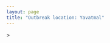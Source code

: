 ```yaml
---
layout: page
title: "Outbreak location: Yavatmal"
---
```

<div id="mapid">
<script src="https://buda-magenta.github.io/hazard_map/load_map.js"></script>
><script>
var marker_outbreak = L.marker([20.325704, 78.116914],{"autoPan": true}).addTo(map); marker_outbreak.bindTooltip("Yavatmal").openTooltip();

var circle_1 = L.circle([18.521428, 73.854454], {"pane": "markerPane", "color": "red", "fill": true, "fillOpacity": 0.2, "fillRule": "evenodd", "lineCap": "round", "lineJoin": "round", "opacity": 1.0, "radius": 993653, "stroke": true, "weight": 2}).addTo(map);
circle_1.bindTooltip("Pune<br>rank: 1<br>hazard index: 0.248413")

var circle_2 = L.circle([21.149813, 79.082056], {"pane": "markerPane", "color": "red", "fill": true, "fillOpacity": 0.2, "fillRule": "evenodd", "lineCap": "round", "lineJoin": "round", "opacity": 1.0, "radius": 158797, "stroke": true, "weight": 2}).addTo(map);
circle_2.bindTooltip("Nagpur<br>rank: 2<br>hazard index: 0.039699")

var circle_3 = L.circle([19.075990, 72.877393], {"pane": "markerPane", "color": "red", "fill": true, "fillOpacity": 0.2, "fillRule": "evenodd", "lineCap": "round", "lineJoin": "round", "opacity": 1.0, "radius": 113500, "stroke": true, "weight": 2}).addTo(map);
circle_3.bindTooltip("Mumbai<br>rank: 3<br>hazard index: 0.028375")

var circle_4 = L.circle([19.250000, 74.750000], {"pane": "markerPane", "color": "red", "fill": true, "fillOpacity": 0.2, "fillRule": "evenodd", "lineCap": "round", "lineJoin": "round", "opacity": 1.0, "radius": 84546, "stroke": true, "weight": 2}).addTo(map);
circle_4.bindTooltip("Ahmadnagar<br>rank: 4<br>hazard index: 0.021137")

var circle_5 = L.circle([21.154541, 77.644296], {"pane": "markerPane", "color": "red", "fill": true, "fillOpacity": 0.2, "fillRule": "evenodd", "lineCap": "round", "lineJoin": "round", "opacity": 1.0, "radius": 42699, "stroke": true, "weight": 2}).addTo(map);
circle_5.bindTooltip("Amravati<br>rank: 5<br>hazard index: 0.010675")

var circle_6 = L.circle([19.169335, 77.311013], {"pane": "markerPane", "color": "red", "fill": true, "fillOpacity": 0.2, "fillRule": "evenodd", "lineCap": "round", "lineJoin": "round", "opacity": 1.0, "radius": 42341, "stroke": true, "weight": 2}).addTo(map);
circle_6.bindTooltip("Nanded Waghala<br>rank: 6<br>hazard index: 0.010585")

var circle_7 = L.circle([18.627929, 73.800983], {"pane": "markerPane", "color": "red", "fill": true, "fillOpacity": 0.2, "fillRule": "evenodd", "lineCap": "round", "lineJoin": "round", "opacity": 1.0, "radius": 39299, "stroke": true, "weight": 2}).addTo(map);
circle_7.bindTooltip("Pimpri Chinchwad<br>rank: 7<br>hazard index: 0.009825")

var circle_8 = L.circle([20.259399, 76.976203], {"pane": "markerPane", "color": "red", "fill": true, "fillOpacity": 0.2, "fillRule": "evenodd", "lineCap": "round", "lineJoin": "round", "opacity": 1.0, "radius": 31094, "stroke": true, "weight": 2}).addTo(map);
circle_8.bindTooltip("Malegaon<br>rank: 8<br>hazard index: 0.007774")

var circle_9 = L.circle([20.761862, 77.192172], {"pane": "markerPane", "color": "red", "fill": true, "fillOpacity": 0.2, "fillRule": "evenodd", "lineCap": "round", "lineJoin": "round", "opacity": 1.0, "radius": 28198, "stroke": true, "weight": 2}).addTo(map);
circle_9.bindTooltip("Akola<br>rank: 9<br>hazard index: 0.007050")

var circle_10 = L.circle([19.290314, 76.602903], {"pane": "markerPane", "color": "red", "fill": true, "fillOpacity": 0.2, "fillRule": "evenodd", "lineCap": "round", "lineJoin": "round", "opacity": 1.0, "radius": 23624, "stroke": true, "weight": 2}).addTo(map);
circle_10.bindTooltip("Parbhani<br>rank: 10<br>hazard index: 0.005906")

var circle_11 = L.circle([20.030976, 79.358139], {"pane": "markerPane", "color": "red", "fill": true, "fillOpacity": 0.2, "fillRule": "evenodd", "lineCap": "round", "lineJoin": "round", "opacity": 1.0, "radius": 21193, "stroke": true, "weight": 2}).addTo(map);
circle_11.bindTooltip("Chandrapur<br>rank: 11<br>hazard index: 0.005298")

var circle_12 = L.circle([28.651718, 77.221939], {"pane": "markerPane", "color": "red", "fill": true, "fillOpacity": 0.2, "fillRule": "evenodd", "lineCap": "round", "lineJoin": "round", "opacity": 1.0, "radius": 21065, "stroke": true, "weight": 2}).addTo(map);
circle_12.bindTooltip("Delhi<br>rank: 12<br>hazard index: 0.005266")

var circle_13 = L.circle([17.849907, 75.276320], {"pane": "markerPane", "color": "red", "fill": true, "fillOpacity": 0.2, "fillRule": "evenodd", "lineCap": "round", "lineJoin": "round", "opacity": 1.0, "radius": 20902, "stroke": true, "weight": 2}).addTo(map);
circle_13.bindTooltip("Solapur<br>rank: 13<br>hazard index: 0.005226")

var circle_14 = L.circle([19.194329, 72.970178], {"pane": "markerPane", "color": "red", "fill": true, "fillOpacity": 0.2, "fillRule": "evenodd", "lineCap": "round", "lineJoin": "round", "opacity": 1.0, "radius": 16767, "stroke": true, "weight": 2}).addTo(map);
circle_14.bindTooltip("Thane<br>rank: 14<br>hazard index: 0.004192")

var circle_15 = L.circle([12.979120, 77.591300], {"pane": "markerPane", "color": "red", "fill": true, "fillOpacity": 0.2, "fillRule": "evenodd", "lineCap": "round", "lineJoin": "round", "opacity": 1.0, "radius": 14994, "stroke": true, "weight": 2}).addTo(map);
circle_15.bindTooltip("Bangalore<br>rank: 15<br>hazard index: 0.003749")

var circle_16 = L.circle([17.388786, 78.461065], {"pane": "markerPane", "color": "red", "fill": true, "fillOpacity": 0.2, "fillRule": "evenodd", "lineCap": "round", "lineJoin": "round", "opacity": 1.0, "radius": 11700, "stroke": true, "weight": 2}).addTo(map);
circle_16.bindTooltip("Hyderabad<br>rank: 16<br>hazard index: 0.002925")

var circle_17 = L.circle([20.166670, 79.172114], {"pane": "markerPane", "color": "red", "fill": true, "fillOpacity": 0.2, "fillRule": "evenodd", "lineCap": "round", "lineJoin": "round", "opacity": 1.0, "radius": 9953, "stroke": true, "weight": 2}).addTo(map);
circle_17.bindTooltip("Bhadravati<br>rank: 17<br>hazard index: 0.002488")

var circle_18 = L.circle([13.083694, 80.270186], {"pane": "markerPane", "color": "red", "fill": true, "fillOpacity": 0.2, "fillRule": "evenodd", "lineCap": "round", "lineJoin": "round", "opacity": 1.0, "radius": 9623, "stroke": true, "weight": 2}).addTo(map);
circle_18.bindTooltip("Chennai<br>rank: 18<br>hazard index: 0.002406")

var circle_19 = L.circle([19.500000, 78.500000], {"pane": "markerPane", "color": "red", "fill": true, "fillOpacity": 0.2, "fillRule": "evenodd", "lineCap": "round", "lineJoin": "round", "opacity": 1.0, "radius": 7749, "stroke": true, "weight": 2}).addTo(map);
circle_19.bindTooltip("Adilabad<br>rank: 19<br>hazard index: 0.001937")

var circle_20 = L.circle([20.825623, 78.613146], {"pane": "markerPane", "color": "red", "fill": true, "fillOpacity": 0.2, "fillRule": "evenodd", "lineCap": "round", "lineJoin": "round", "opacity": 1.0, "radius": 7624, "stroke": true, "weight": 2}).addTo(map);
circle_20.bindTooltip("Wardha<br>rank: 20<br>hazard index: 0.001906")

var circle_21 = L.circle([20.475195, 78.742396], {"pane": "markerPane", "color": "red", "fill": true, "fillOpacity": 0.2, "fillRule": "evenodd", "lineCap": "round", "lineJoin": "round", "opacity": 1.0, "radius": 7379, "stroke": true, "weight": 2}).addTo(map);
circle_21.bindTooltip("Hinganghat<br>rank: 21<br>hazard index: 0.001845")

var circle_22 = L.circle([16.850253, 74.594888], {"pane": "markerPane", "color": "red", "fill": true, "fillOpacity": 0.2, "fillRule": "evenodd", "lineCap": "round", "lineJoin": "round", "opacity": 1.0, "radius": 6662, "stroke": true, "weight": 2}).addTo(map);
circle_22.bindTooltip("Sangli<br>rank: 22<br>hazard index: 0.001666")

var circle_23 = L.circle([21.879616, 77.875681], {"pane": "markerPane", "color": "red", "fill": true, "fillOpacity": 0.2, "fillRule": "evenodd", "lineCap": "round", "lineJoin": "round", "opacity": 1.0, "radius": 6172, "stroke": true, "weight": 2}).addTo(map);
circle_23.bindTooltip("Betul<br>rank: 23<br>hazard index: 0.001543")

var circle_24 = L.circle([19.439885, 72.880383], {"pane": "markerPane", "color": "red", "fill": true, "fillOpacity": 0.2, "fillRule": "evenodd", "lineCap": "round", "lineJoin": "round", "opacity": 1.0, "radius": 5691, "stroke": true, "weight": 2}).addTo(map);
circle_24.bindTooltip("Vasai<br>rank: 24<br>hazard index: 0.001423")

var circle_25 = L.circle([23.021624, 72.579707], {"pane": "markerPane", "color": "red", "fill": true, "fillOpacity": 0.2, "fillRule": "evenodd", "lineCap": "round", "lineJoin": "round", "opacity": 1.0, "radius": 5625, "stroke": true, "weight": 2}).addTo(map);
circle_25.bindTooltip("Ahmedabad<br>rank: 25<br>hazard index: 0.001406")

var circle_26 = L.circle([21.237947, 81.633683], {"pane": "markerPane", "color": "red", "fill": true, "fillOpacity": 0.2, "fillRule": "evenodd", "lineCap": "round", "lineJoin": "round", "opacity": 1.0, "radius": 5134, "stroke": true, "weight": 2}).addTo(map);
circle_26.bindTooltip("Raipur<br>rank: 26<br>hazard index: 0.001284")

var circle_27 = L.circle([22.541418, 88.357691], {"pane": "markerPane", "color": "red", "fill": true, "fillOpacity": 0.2, "fillRule": "evenodd", "lineCap": "round", "lineJoin": "round", "opacity": 1.0, "radius": 5129, "stroke": true, "weight": 2}).addTo(map);
circle_27.bindTooltip("Kolkata<br>rank: 27<br>hazard index: 0.001282")

var circle_28 = L.circle([16.702841, 74.240533], {"pane": "markerPane", "color": "red", "fill": true, "fillOpacity": 0.2, "fillRule": "evenodd", "lineCap": "round", "lineJoin": "round", "opacity": 1.0, "radius": 4127, "stroke": true, "weight": 2}).addTo(map);
circle_28.bindTooltip("Kolhapur<br>rank: 28<br>hazard index: 0.001032")

var circle_29 = L.circle([19.295200, 72.854400], {"pane": "markerPane", "color": "red", "fill": true, "fillOpacity": 0.2, "fillRule": "evenodd", "lineCap": "round", "lineJoin": "round", "opacity": 1.0, "radius": 3830, "stroke": true, "weight": 2}).addTo(map);
circle_29.bindTooltip("Mira-Bhayandar<br>rank: 29<br>hazard index: 0.000958")

var circle_30 = L.circle([19.362531, 73.078475], {"pane": "markerPane", "color": "red", "fill": true, "fillOpacity": 0.2, "fillRule": "evenodd", "lineCap": "round", "lineJoin": "round", "opacity": 1.0, "radius": 3558, "stroke": true, "weight": 2}).addTo(map);
circle_30.bindTooltip("Bhiwandi<br>rank: 30<br>hazard index: 0.000890")

var circle_31 = L.circle([20.011247, 73.790236], {"pane": "markerPane", "color": "red", "fill": true, "fillOpacity": 0.2, "fillRule": "evenodd", "lineCap": "round", "lineJoin": "round", "opacity": 1.0, "radius": 3511, "stroke": true, "weight": 2}).addTo(map);
circle_31.bindTooltip("Nashik<br>rank: 31<br>hazard index: 0.000878")

var circle_32 = L.circle([26.055318, 82.993139], {"pane": "markerPane", "color": "red", "fill": true, "fillOpacity": 0.2, "fillRule": "evenodd", "lineCap": "round", "lineJoin": "round", "opacity": 1.0, "radius": 3380, "stroke": true, "weight": 2}).addTo(map);
circle_32.bindTooltip("Nizamabad<br>rank: 32<br>hazard index: 0.000845")

var circle_33 = L.circle([21.145629, 80.268387], {"pane": "markerPane", "color": "red", "fill": true, "fillOpacity": 0.2, "fillRule": "evenodd", "lineCap": "round", "lineJoin": "round", "opacity": 1.0, "radius": 3242, "stroke": true, "weight": 2}).addTo(map);
circle_33.bindTooltip("Gondiya<br>rank: 33<br>hazard index: 0.000811")

var circle_34 = L.circle([17.636129, 74.298278], {"pane": "markerPane", "color": "red", "fill": true, "fillOpacity": 0.2, "fillRule": "evenodd", "lineCap": "round", "lineJoin": "round", "opacity": 1.0, "radius": 3194, "stroke": true, "weight": 2}).addTo(map);
circle_34.bindTooltip("Satara<br>rank: 34<br>hazard index: 0.000799")

var circle_35 = L.circle([19.918233, 75.868625], {"pane": "markerPane", "color": "red", "fill": true, "fillOpacity": 0.2, "fillRule": "evenodd", "lineCap": "round", "lineJoin": "round", "opacity": 1.0, "radius": 3107, "stroke": true, "weight": 2}).addTo(map);
circle_35.bindTooltip("Jalna<br>rank: 35<br>hazard index: 0.000777")

var circle_36 = L.circle([15.857267, 74.506934], {"pane": "markerPane", "color": "red", "fill": true, "fillOpacity": 0.2, "fillRule": "evenodd", "lineCap": "round", "lineJoin": "round", "opacity": 1.0, "radius": 2802, "stroke": true, "weight": 2}).addTo(map);
circle_36.bindTooltip("Belgaum<br>rank: 36<br>hazard index: 0.000701")

var circle_37 = L.circle([19.261944, 73.194760], {"pane": "markerPane", "color": "red", "fill": true, "fillOpacity": 0.2, "fillRule": "evenodd", "lineCap": "round", "lineJoin": "round", "opacity": 1.0, "radius": 2463, "stroke": true, "weight": 2}).addTo(map);
circle_37.bindTooltip("Ulhas Nagar<br>rank: 37<br>hazard index: 0.000616")

var circle_38 = L.circle([21.365999, 74.284004], {"pane": "markerPane", "color": "red", "fill": true, "fillOpacity": 0.2, "fillRule": "evenodd", "lineCap": "round", "lineJoin": "round", "opacity": 1.0, "radius": 2251, "stroke": true, "weight": 2}).addTo(map);
circle_38.bindTooltip("Nandurbar<br>rank: 38<br>hazard index: 0.000563")

var circle_39 = L.circle([15.351838, 75.137985], {"pane": "markerPane", "color": "red", "fill": true, "fillOpacity": 0.2, "fillRule": "evenodd", "lineCap": "round", "lineJoin": "round", "opacity": 1.0, "radius": 2244, "stroke": true, "weight": 2}).addTo(map);
circle_39.bindTooltip("Hubli<br>rank: 39<br>hazard index: 0.000561")

var circle_40 = L.circle([18.351469, 76.755121], {"pane": "markerPane", "color": "red", "fill": true, "fillOpacity": 0.2, "fillRule": "evenodd", "lineCap": "round", "lineJoin": "round", "opacity": 1.0, "radius": 2184, "stroke": true, "weight": 2}).addTo(map);
circle_40.bindTooltip("Latur<br>rank: 40<br>hazard index: 0.000546")

var circle_41 = L.circle([21.170200, 72.831100], {"pane": "markerPane", "color": "red", "fill": true, "fillOpacity": 0.2, "fillRule": "evenodd", "lineCap": "round", "lineJoin": "round", "opacity": 1.0, "radius": 2163, "stroke": true, "weight": 2}).addTo(map);
circle_41.bindTooltip("Surat<br>rank: 41<br>hazard index: 0.000541")

var circle_42 = L.circle([13.932609, 75.574978], {"pane": "markerPane", "color": "red", "fill": true, "fillOpacity": 0.2, "fillRule": "evenodd", "lineCap": "round", "lineJoin": "round", "opacity": 1.0, "radius": 2059, "stroke": true, "weight": 2}).addTo(map);
circle_42.bindTooltip("Shimoga<br>rank: 42<br>hazard index: 0.000515")

var circle_43 = L.circle([16.695935, 74.455575], {"pane": "markerPane", "color": "red", "fill": true, "fillOpacity": 0.2, "fillRule": "evenodd", "lineCap": "round", "lineJoin": "round", "opacity": 1.0, "radius": 2007, "stroke": true, "weight": 2}).addTo(map);
circle_43.bindTooltip("Ichalkaranji<br>rank: 43<br>hazard index: 0.000502")

var circle_44 = L.circle([19.877263, 75.339024], {"pane": "markerPane", "color": "red", "fill": true, "fillOpacity": 0.2, "fillRule": "evenodd", "lineCap": "round", "lineJoin": "round", "opacity": 1.0, "radius": 1722, "stroke": true, "weight": 2}).addTo(map);
circle_44.bindTooltip("Aurangabad<br>rank: 44<br>hazard index: 0.000431")

var circle_45 = L.circle([25.531031, 78.652689], {"pane": "markerPane", "color": "red", "fill": true, "fillOpacity": 0.2, "fillRule": "evenodd", "lineCap": "round", "lineJoin": "round", "opacity": 1.0, "radius": 1708, "stroke": true, "weight": 2}).addTo(map);
circle_45.bindTooltip("Jhansi<br>rank: 45<br>hazard index: 0.000427")

var circle_46 = L.circle([20.843512, 75.525927], {"pane": "markerPane", "color": "red", "fill": true, "fillOpacity": 0.2, "fillRule": "evenodd", "lineCap": "round", "lineJoin": "round", "opacity": 1.0, "radius": 1690, "stroke": true, "weight": 2}).addTo(map);
circle_46.bindTooltip("Jalgaon<br>rank: 46<br>hazard index: 0.000423")

var circle_47 = L.circle([20.972740, 80.691555], {"pane": "markerPane", "color": "red", "fill": true, "fillOpacity": 0.2, "fillRule": "evenodd", "lineCap": "round", "lineJoin": "round", "opacity": 1.0, "radius": 1620, "stroke": true, "weight": 2}).addTo(map);
circle_47.bindTooltip("Rajnandgaon<br>rank: 47<br>hazard index: 0.000405")

var circle_48 = L.circle([26.915458, 75.818982], {"pane": "markerPane", "color": "red", "fill": true, "fillOpacity": 0.2, "fillRule": "evenodd", "lineCap": "round", "lineJoin": "round", "opacity": 1.0, "radius": 1528, "stroke": true, "weight": 2}).addTo(map);
circle_48.bindTooltip("Jaipur<br>rank: 48<br>hazard index: 0.000382")

var circle_49 = L.circle([15.398403, 73.812918], {"pane": "markerPane", "color": "red", "fill": true, "fillOpacity": 0.2, "fillRule": "evenodd", "lineCap": "round", "lineJoin": "round", "opacity": 1.0, "radius": 1490, "stroke": true, "weight": 2}).addTo(map);
circle_49.bindTooltip("Vasco Da Gama<br>rank: 49<br>hazard index: 0.000373")

var circle_50 = L.circle([19.794750, 75.077922], {"pane": "markerPane", "color": "red", "fill": true, "fillOpacity": 0.2, "fillRule": "evenodd", "lineCap": "round", "lineJoin": "round", "opacity": 1.0, "radius": 1426, "stroke": true, "weight": 2}).addTo(map);
circle_50.bindTooltip("Gangapur<br>rank: 50<br>hazard index: 0.000357")

var circle_51 = L.circle([18.793568, 80.815939], {"pane": "markerPane", "color": "red", "fill": true, "fillOpacity": 0.2, "fillRule": "evenodd", "lineCap": "round", "lineJoin": "round", "opacity": 1.0, "radius": 1410, "stroke": true, "weight": 2}).addTo(map);
circle_51.bindTooltip("Bijapur<br>rank: 51<br>hazard index: 0.000353")

var circle_52 = L.circle([21.199035, 81.397955], {"pane": "markerPane", "color": "red", "fill": true, "fillOpacity": 0.2, "fillRule": "evenodd", "lineCap": "round", "lineJoin": "round", "opacity": 1.0, "radius": 1352, "stroke": true, "weight": 2}).addTo(map);
circle_52.bindTooltip("Durg<br>rank: 52<br>hazard index: 0.000338")

var circle_53 = L.circle([9.931308, 76.267414], {"pane": "markerPane", "color": "red", "fill": true, "fillOpacity": 0.2, "fillRule": "evenodd", "lineCap": "round", "lineJoin": "round", "opacity": 1.0, "radius": 1341, "stroke": true, "weight": 2}).addTo(map);
circle_53.bindTooltip("Kochi<br>rank: 53<br>hazard index: 0.000335")

var circle_54 = L.circle([20.993276, 75.839983], {"pane": "markerPane", "color": "red", "fill": true, "fillOpacity": 0.2, "fillRule": "evenodd", "lineCap": "round", "lineJoin": "round", "opacity": 1.0, "radius": 1268, "stroke": true, "weight": 2}).addTo(map);
circle_54.bindTooltip("Bhusawal<br>rank: 54<br>hazard index: 0.000317")

var circle_55 = L.circle([19.143607, 73.295535], {"pane": "markerPane", "color": "red", "fill": true, "fillOpacity": 0.2, "fillRule": "evenodd", "lineCap": "round", "lineJoin": "round", "opacity": 1.0, "radius": 1213, "stroke": true, "weight": 2}).addTo(map);
circle_55.bindTooltip("Ambarnath<br>rank: 55<br>hazard index: 0.000303")

var circle_56 = L.circle([22.383333, 82.133333], {"pane": "markerPane", "color": "red", "fill": true, "fillOpacity": 0.2, "fillRule": "evenodd", "lineCap": "round", "lineJoin": "round", "opacity": 1.0, "radius": 1194, "stroke": true, "weight": 2}).addTo(map);
circle_56.bindTooltip("Bilaspur<br>rank: 56<br>hazard index: 0.000299")

var circle_57 = L.circle([23.160894, 79.949770], {"pane": "markerPane", "color": "red", "fill": true, "fillOpacity": 0.2, "fillRule": "evenodd", "lineCap": "round", "lineJoin": "round", "opacity": 1.0, "radius": 1075, "stroke": true, "weight": 2}).addTo(map);
circle_57.bindTooltip("Jabalpur<br>rank: 57<br>hazard index: 0.000269")

var circle_58 = L.circle([26.838100, 80.934600], {"pane": "markerPane", "color": "red", "fill": true, "fillOpacity": 0.2, "fillRule": "evenodd", "lineCap": "round", "lineJoin": "round", "opacity": 1.0, "radius": 989, "stroke": true, "weight": 2}).addTo(map);
circle_58.bindTooltip("Lucknow<br>rank: 58<br>hazard index: 0.000247")

var circle_59 = L.circle([22.139831, 78.809645], {"pane": "markerPane", "color": "red", "fill": true, "fillOpacity": 0.2, "fillRule": "evenodd", "lineCap": "round", "lineJoin": "round", "opacity": 1.0, "radius": 976, "stroke": true, "weight": 2}).addTo(map);
circle_59.bindTooltip("Chhindwara<br>rank: 59<br>hazard index: 0.000244")

var circle_60 = L.circle([25.438130, 81.833800], {"pane": "markerPane", "color": "red", "fill": true, "fillOpacity": 0.2, "fillRule": "evenodd", "lineCap": "round", "lineJoin": "round", "opacity": 1.0, "radius": 965, "stroke": true, "weight": 2}).addTo(map);
circle_60.bindTooltip("Allahabad<br>rank: 60<br>hazard index: 0.000241")

var circle_61 = L.circle([21.200996, 81.335426], {"pane": "markerPane", "color": "red", "fill": true, "fillOpacity": 0.2, "fillRule": "evenodd", "lineCap": "round", "lineJoin": "round", "opacity": 1.0, "radius": 964, "stroke": true, "weight": 2}).addTo(map);
circle_61.bindTooltip("Bhilai Nagar<br>rank: 61<br>hazard index: 0.000241")

var circle_62 = L.circle([22.720362, 75.868200], {"pane": "markerPane", "color": "red", "fill": true, "fillOpacity": 0.2, "fillRule": "evenodd", "lineCap": "round", "lineJoin": "round", "opacity": 1.0, "radius": 917, "stroke": true, "weight": 2}).addTo(map);
circle_62.bindTooltip("Indore<br>rank: 62<br>hazard index: 0.000229")

var circle_63 = L.circle([22.297314, 73.194257], {"pane": "markerPane", "color": "red", "fill": true, "fillOpacity": 0.2, "fillRule": "evenodd", "lineCap": "round", "lineJoin": "round", "opacity": 1.0, "radius": 892, "stroke": true, "weight": 2}).addTo(map);
circle_63.bindTooltip("Vadodara<br>rank: 63<br>hazard index: 0.000223")

var circle_64 = L.circle([11.001812, 76.962842], {"pane": "markerPane", "color": "red", "fill": true, "fillOpacity": 0.2, "fillRule": "evenodd", "lineCap": "round", "lineJoin": "round", "opacity": 1.0, "radius": 828, "stroke": true, "weight": 2}).addTo(map);
circle_64.bindTooltip("Coimbatore<br>rank: 64<br>hazard index: 0.000207")

var circle_65 = L.circle([23.258486, 77.401989], {"pane": "markerPane", "color": "red", "fill": true, "fillOpacity": 0.2, "fillRule": "evenodd", "lineCap": "round", "lineJoin": "round", "opacity": 1.0, "radius": 766, "stroke": true, "weight": 2}).addTo(map);
circle_65.bindTooltip("Bhopal<br>rank: 65<br>hazard index: 0.000192")

var circle_66 = L.circle([18.761516, 79.478785], {"pane": "markerPane", "color": "red", "fill": true, "fillOpacity": 0.2, "fillRule": "evenodd", "lineCap": "round", "lineJoin": "round", "opacity": 1.0, "radius": 713, "stroke": true, "weight": 2}).addTo(map);
circle_66.bindTooltip("Ramagundam<br>rank: 66<br>hazard index: 0.000178")

var circle_67 = L.circle([20.432402, 73.141172], {"pane": "markerPane", "color": "red", "fill": true, "fillOpacity": 0.2, "fillRule": "evenodd", "lineCap": "round", "lineJoin": "round", "opacity": 1.0, "radius": 710, "stroke": true, "weight": 2}).addTo(map);
circle_67.bindTooltip("Valsad<br>rank: 67<br>hazard index: 0.000178")

var circle_68 = L.circle([12.305183, 76.655361], {"pane": "markerPane", "color": "red", "fill": true, "fillOpacity": 0.2, "fillRule": "evenodd", "lineCap": "round", "lineJoin": "round", "opacity": 1.0, "radius": 704, "stroke": true, "weight": 2}).addTo(map);
circle_68.bindTooltip("Mysore<br>rank: 68<br>hazard index: 0.000176")

var circle_69 = L.circle([18.182992, 75.743925], {"pane": "markerPane", "color": "red", "fill": true, "fillOpacity": 0.2, "fillRule": "evenodd", "lineCap": "round", "lineJoin": "round", "opacity": 1.0, "radius": 676, "stroke": true, "weight": 2}).addTo(map);
circle_69.bindTooltip("Barshi<br>rank: 69<br>hazard index: 0.000169")

var circle_70 = L.circle([18.169844, 76.117963], {"pane": "markerPane", "color": "red", "fill": true, "fillOpacity": 0.2, "fillRule": "evenodd", "lineCap": "round", "lineJoin": "round", "opacity": 1.0, "radius": 639, "stroke": true, "weight": 2}).addTo(map);
circle_70.bindTooltip("Osmanabad<br>rank: 70<br>hazard index: 0.000160")

var circle_71 = L.circle([22.275879, 79.721045], {"pane": "markerPane", "color": "red", "fill": true, "fillOpacity": 0.2, "fillRule": "evenodd", "lineCap": "round", "lineJoin": "round", "opacity": 1.0, "radius": 614, "stroke": true, "weight": 2}).addTo(map);
circle_71.bindTooltip("Seoni<br>rank: 71<br>hazard index: 0.000154")

var circle_72 = L.circle([22.801519, 86.202958], {"pane": "markerPane", "color": "red", "fill": true, "fillOpacity": 0.2, "fillRule": "evenodd", "lineCap": "round", "lineJoin": "round", "opacity": 1.0, "radius": 611, "stroke": true, "weight": 2}).addTo(map);
circle_72.bindTooltip("Jamshedpur<br>rank: 72<br>hazard index: 0.000153")

var circle_73 = L.circle([30.733442, 76.779714], {"pane": "markerPane", "color": "red", "fill": true, "fillOpacity": 0.2, "fillRule": "evenodd", "lineCap": "round", "lineJoin": "round", "opacity": 1.0, "radius": 547, "stroke": true, "weight": 2}).addTo(map);
circle_73.bindTooltip("Chandigarh<br>rank: 73<br>hazard index: 0.000137")

var circle_74 = L.circle([12.869810, 74.843008], {"pane": "markerPane", "color": "red", "fill": true, "fillOpacity": 0.2, "fillRule": "evenodd", "lineCap": "round", "lineJoin": "round", "opacity": 1.0, "radius": 545, "stroke": true, "weight": 2}).addTo(map);
circle_74.bindTooltip("Mangalore<br>rank: 74<br>hazard index: 0.000136")

var circle_75 = L.circle([16.508759, 80.618510], {"pane": "markerPane", "color": "red", "fill": true, "fillOpacity": 0.2, "fillRule": "evenodd", "lineCap": "round", "lineJoin": "round", "opacity": 1.0, "radius": 491, "stroke": true, "weight": 2}).addTo(map);
circle_75.bindTooltip("Vijayawada<br>rank: 75<br>hazard index: 0.000123")

var circle_76 = L.circle([25.609324, 85.123525], {"pane": "markerPane", "color": "red", "fill": true, "fillOpacity": 0.2, "fillRule": "evenodd", "lineCap": "round", "lineJoin": "round", "opacity": 1.0, "radius": 428, "stroke": true, "weight": 2}).addTo(map);
circle_76.bindTooltip("Patna<br>rank: 76<br>hazard index: 0.000107")

var circle_77 = L.circle([26.460914, 80.321759], {"pane": "markerPane", "color": "red", "fill": true, "fillOpacity": 0.2, "fillRule": "evenodd", "lineCap": "round", "lineJoin": "round", "opacity": 1.0, "radius": 401, "stroke": true, "weight": 2}).addTo(map);
circle_77.bindTooltip("Kanpur<br>rank: 77<br>hazard index: 0.000100")

var circle_78 = L.circle([11.664300, 78.146000], {"pane": "markerPane", "color": "red", "fill": true, "fillOpacity": 0.2, "fillRule": "evenodd", "lineCap": "round", "lineJoin": "round", "opacity": 1.0, "radius": 401, "stroke": true, "weight": 2}).addTo(map);
circle_78.bindTooltip("Salem<br>rank: 78<br>hazard index: 0.000100")

var circle_79 = L.circle([25.895924, 82.437716], {"pane": "markerPane", "color": "red", "fill": true, "fillOpacity": 0.2, "fillRule": "evenodd", "lineCap": "round", "lineJoin": "round", "opacity": 1.0, "radius": 395, "stroke": true, "weight": 2}).addTo(map);
circle_79.bindTooltip("Badlapur<br>rank: 79<br>hazard index: 0.000099")

var circle_80 = L.circle([17.723128, 83.301284], {"pane": "markerPane", "color": "red", "fill": true, "fillOpacity": 0.2, "fillRule": "evenodd", "lineCap": "round", "lineJoin": "round", "opacity": 1.0, "radius": 386, "stroke": true, "weight": 2}).addTo(map);
circle_80.bindTooltip("Visakhapatnam<br>rank: 80<br>hazard index: 0.000097")

var circle_81 = L.circle([13.340077, 77.100621], {"pane": "markerPane", "color": "red", "fill": true, "fillOpacity": 0.2, "fillRule": "evenodd", "lineCap": "round", "lineJoin": "round", "opacity": 1.0, "radius": 383, "stroke": true, "weight": 2}).addTo(map);
circle_81.bindTooltip("Tumkur<br>rank: 81<br>hazard index: 0.000096")

var circle_82 = L.circle([14.475294, 78.821686], {"pane": "markerPane", "color": "red", "fill": true, "fillOpacity": 0.2, "fillRule": "evenodd", "lineCap": "round", "lineJoin": "round", "opacity": 1.0, "radius": 357, "stroke": true, "weight": 2}).addTo(map);
circle_82.bindTooltip("Kadapa<br>rank: 82<br>hazard index: 0.000089")

var circle_83 = L.circle([13.318014, 75.773874], {"pane": "markerPane", "color": "red", "fill": true, "fillOpacity": 0.2, "fillRule": "evenodd", "lineCap": "round", "lineJoin": "round", "opacity": 1.0, "radius": 350, "stroke": true, "weight": 2}).addTo(map);
circle_83.bindTooltip("Chikmagalur<br>rank: 83<br>hazard index: 0.000088")

var circle_84 = L.circle([22.600150, 77.926645], {"pane": "markerPane", "color": "red", "fill": true, "fillOpacity": 0.2, "fillRule": "evenodd", "lineCap": "round", "lineJoin": "round", "opacity": 1.0, "radius": 344, "stroke": true, "weight": 2}).addTo(map);
circle_84.bindTooltip("Hoshangabad<br>rank: 84<br>hazard index: 0.000086")

var circle_85 = L.circle([8.576971, 77.050125], {"pane": "markerPane", "color": "red", "fill": true, "fillOpacity": 0.2, "fillRule": "evenodd", "lineCap": "round", "lineJoin": "round", "opacity": 1.0, "radius": 316, "stroke": true, "weight": 2}).addTo(map);
circle_85.bindTooltip("Thiruvananthapuram<br>rank: 85<br>hazard index: 0.000079")

var circle_86 = L.circle([17.910400, 77.519900], {"pane": "markerPane", "color": "red", "fill": true, "fillOpacity": 0.2, "fillRule": "evenodd", "lineCap": "round", "lineJoin": "round", "opacity": 1.0, "radius": 314, "stroke": true, "weight": 2}).addTo(map);
circle_86.bindTooltip("Bidar<br>rank: 86<br>hazard index: 0.000079")

var circle_87 = L.circle([28.428262, 77.002700], {"pane": "markerPane", "color": "red", "fill": true, "fillOpacity": 0.2, "fillRule": "evenodd", "lineCap": "round", "lineJoin": "round", "opacity": 1.0, "radius": 297, "stroke": true, "weight": 2}).addTo(map);
circle_87.bindTooltip("Gurgaon<br>rank: 87<br>hazard index: 0.000074")

var circle_88 = L.circle([22.214285, 84.872437], {"pane": "markerPane", "color": "red", "fill": true, "fillOpacity": 0.2, "fillRule": "evenodd", "lineCap": "round", "lineJoin": "round", "opacity": 1.0, "radius": 296, "stroke": true, "weight": 2}).addTo(map);
circle_88.bindTooltip("Raurkela<br>rank: 88<br>hazard index: 0.000074")

var circle_89 = L.circle([16.083333, 77.166667], {"pane": "markerPane", "color": "red", "fill": true, "fillOpacity": 0.2, "fillRule": "evenodd", "lineCap": "round", "lineJoin": "round", "opacity": 1.0, "radius": 295, "stroke": true, "weight": 2}).addTo(map);
circle_89.bindTooltip("Raichur<br>rank: 89<br>hazard index: 0.000074")

var circle_90 = L.circle([21.977864, 76.568828], {"pane": "markerPane", "color": "red", "fill": true, "fillOpacity": 0.2, "fillRule": "evenodd", "lineCap": "round", "lineJoin": "round", "opacity": 1.0, "radius": 289, "stroke": true, "weight": 2}).addTo(map);
circle_90.bindTooltip("Khandwa<br>rank: 90<br>hazard index: 0.000072")

var circle_91 = L.circle([28.402979, 77.310384], {"pane": "markerPane", "color": "red", "fill": true, "fillOpacity": 0.2, "fillRule": "evenodd", "lineCap": "round", "lineJoin": "round", "opacity": 1.0, "radius": 273, "stroke": true, "weight": 2}).addTo(map);
circle_91.bindTooltip("Faridabad<br>rank: 91<br>hazard index: 0.000068")

var circle_92 = L.circle([11.258608, 75.778874], {"pane": "markerPane", "color": "red", "fill": true, "fillOpacity": 0.2, "fillRule": "evenodd", "lineCap": "round", "lineJoin": "round", "opacity": 1.0, "radius": 271, "stroke": true, "weight": 2}).addTo(map);
circle_92.bindTooltip("Kozhikode<br>rank: 92<br>hazard index: 0.000068")

var circle_93 = L.circle([25.335649, 83.007629], {"pane": "markerPane", "color": "red", "fill": true, "fillOpacity": 0.2, "fillRule": "evenodd", "lineCap": "round", "lineJoin": "round", "opacity": 1.0, "radius": 266, "stroke": true, "weight": 2}).addTo(map);
circle_93.bindTooltip("Varanasi<br>rank: 93<br>hazard index: 0.000067")

var circle_94 = L.circle([17.980609, 79.598212], {"pane": "markerPane", "color": "red", "fill": true, "fillOpacity": 0.2, "fillRule": "evenodd", "lineCap": "round", "lineJoin": "round", "opacity": 1.0, "radius": 255, "stroke": true, "weight": 2}).addTo(map);
circle_94.bindTooltip("Warangal<br>rank: 94<br>hazard index: 0.000064")

var circle_95 = L.circle([22.519770, 82.629515], {"pane": "markerPane", "color": "red", "fill": true, "fillOpacity": 0.2, "fillRule": "evenodd", "lineCap": "round", "lineJoin": "round", "opacity": 1.0, "radius": 255, "stroke": true, "weight": 2}).addTo(map);
circle_95.bindTooltip("Korba<br>rank: 95<br>hazard index: 0.000064")

var circle_96 = L.circle([24.500000, 81.000000], {"pane": "markerPane", "color": "red", "fill": true, "fillOpacity": 0.2, "fillRule": "evenodd", "lineCap": "round", "lineJoin": "round", "opacity": 1.0, "radius": 242, "stroke": true, "weight": 2}).addTo(map);
circle_96.bindTooltip("Satna<br>rank: 96<br>hazard index: 0.000061")

var circle_97 = L.circle([10.804973, 78.687030], {"pane": "markerPane", "color": "red", "fill": true, "fillOpacity": 0.2, "fillRule": "evenodd", "lineCap": "round", "lineJoin": "round", "opacity": 1.0, "radius": 239, "stroke": true, "weight": 2}).addTo(map);
circle_97.bindTooltip("Tiruchirappalli<br>rank: 97<br>hazard index: 0.000060")

var circle_98 = L.circle([27.175255, 78.009816], {"pane": "markerPane", "color": "red", "fill": true, "fillOpacity": 0.2, "fillRule": "evenodd", "lineCap": "round", "lineJoin": "round", "opacity": 1.0, "radius": 231, "stroke": true, "weight": 2}).addTo(map);
circle_98.bindTooltip("Agra<br>rank: 98<br>hazard index: 0.000058")

var circle_99 = L.circle([26.180598, 91.753943], {"pane": "markerPane", "color": "red", "fill": true, "fillOpacity": 0.2, "fillRule": "evenodd", "lineCap": "round", "lineJoin": "round", "opacity": 1.0, "radius": 219, "stroke": true, "weight": 2}).addTo(map);
circle_99.bindTooltip("Guwahati<br>rank: 99<br>hazard index: 0.000055")

var circle_100 = L.circle([16.185317, 75.696792], {"pane": "markerPane", "color": "red", "fill": true, "fillOpacity": 0.2, "fillRule": "evenodd", "lineCap": "round", "lineJoin": "round", "opacity": 1.0, "radius": 217, "stroke": true, "weight": 2}).addTo(map);
circle_100.bindTooltip("Bagalkot<br>rank: 100<br>hazard index: 0.000054")
</script>
</div>